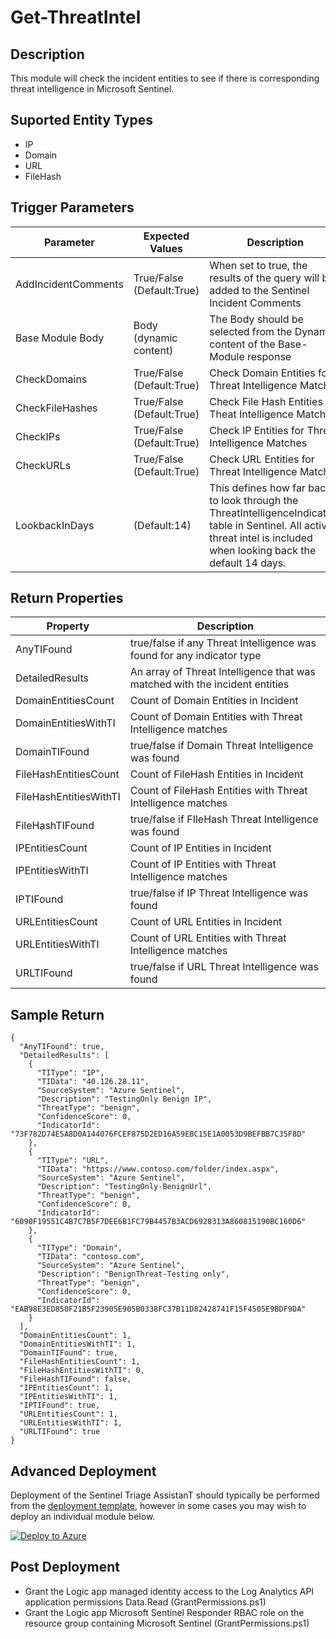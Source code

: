 # Get-ThreatIntel

## Description
This module will check the incident entities to see if there is corresponding threat intelligence in Microsoft Sentinel.

## Suported Entity Types
* IP
* Domain
* URL
* FileHash

## Trigger Parameters

|Parameter|Expected Values|Description|
|---|---|---|
|AddIncidentComments|True/False (Default:True)|When set to true, the results of the query will be added to the Sentinel Incident Comments|
|Base Module Body|Body (dynamic content)|The Body should be selected from the Dynamic content of the Base-Module response|
|CheckDomains|True/False (Default:True)|Check Domain Entities for Threat Intelligence Matches|
|CheckFileHashes|True/False (Default:True)|Check File Hash Entities for Theat Intelligence Matches|
|CheckIPs|True/False (Default:True)|Check IP Entities for Threat Intelligence Matches|
|CheckURLs|True/False (Default:True)|Check URL Entities for Threat Intelligence Matches|
|LookbackInDays|(Default:14)|This defines how far back to look through the ThreatIntelligenceIndicators table in Sentinel.  All active threat intel is included when looking back the default 14 days.|

## Return Properties

|Property|Description|
|---|---|
|AnyTIFound|true/false if any Threat Intelligence was found for any indicator type|
|DetailedResults|An array of Threat Intelligence that was matched with the incident entities|
|DomainEntitiesCount|Count of Domain Entities in Incident|
|DomainEntitiesWithTI|Count of Domain Entities with Threat Intelligence matches|
|DomainTIFound|true/false if Domain Threat Intelligence was found|
|FileHashEntitiesCount|Count of FileHash Entities in Incident|
|FileHashEntitiesWithTI|Count of FileHash Entities with Threat Intelligence matches|
|FileHashTIFound|true/false if FIleHash Threat Intelligence was found|
|IPEntitiesCount|Count of IP Entities in Incident|
|IPEntitiesWithTI|Count of IP Entities with Threat Intelligence matches|
|IPTIFound|true/false if IP Threat Intelligence was found|
|URLEntitiesCount|Count of URL Entities in Incident|
|URLEntitiesWithTI|Count of URL Entities with Threat Intelligence matches|
|URLTIFound|true/false if URL Threat Intelligence was found|

## Sample Return

```
{
  "AnyTIFound": true,
  "DetailedResults": [
    {
      "TIType": "IP",
      "TIData": "40.126.28.11",
      "SourceSystem": "Azure Sentinel",
      "Description": "TestingOnly Benign IP",
      "ThreatType": "benign",
      "ConfidenceScore": 0,
      "IndicatorId": "73F782D74E5A8D0A144076FCEF875D2ED16A59EBC15E1A0053D9BEFBB7C35F8D"
    },
    {
      "TIType": "URL",
      "TIData": "https://www.contoso.com/folder/index.aspx",
      "SourceSystem": "Azure Sentinel",
      "Description": "TestingOnly-BenignUrl",
      "ThreatType": "benign",
      "ConfidenceScore": 0,
      "IndicatorId": "6090F19551C4B7C7B5F7DEE6B1FC79B4457B3ACD6928313A860815190BC160D6"
    },
    {
      "TIType": "Domain",
      "TIData": "contoso.com",
      "SourceSystem": "Azure Sentinel",
      "Description": "BenignThreat-Testing only",
      "ThreatType": "benign",
      "ConfidenceScore": 0,
      "IndicatorId": "EAB98E3ED850F21B5F23905E905B0338FC37B11D82428741F15F4505E9BDF9DA"
    }
  ],
  "DomainEntitiesCount": 1,
  "DomainEntitiesWithTI": 1,
  "DomainTIFound": true,
  "FileHashEntitiesCount": 1,
  "FileHashEntitiesWithTI": 0,
  "FileHashTIFound": false,
  "IPEntitiesCount": 1,
  "IPEntitiesWithTI": 1,
  "IPTIFound": true,
  "URLEntitiesCount": 1,
  "URLEntitiesWithTI": 1,
  "URLTIFound": true
}
```

## Advanced Deployment

Deployment of the Sentinel Triage AssistanT should typically be performed from the [deployment template](/Deploy/readme.md), however in some cases you may wish to deploy an individual module below.

[![Deploy to Azure](https://aka.ms/deploytoazurebutton)](https://portal.azure.com/#create/Microsoft.Template/uri/https%3A%2F%2Fraw.githubusercontent.com%2Fbriandelmsft%2FSentinelAutomationModules%2Fmain%2FModules%2FTIModule%2Fazuredeploy.json)

## Post Deployment

* Grant the Logic app managed identity access to the Log Analytics API application permissions Data.Read (GrantPermissions.ps1)
* Grant the Logic app Microsoft Sentinel Responder RBAC role on the resource group containing Microsoft Sentinel (GrantPermissions.ps1)
